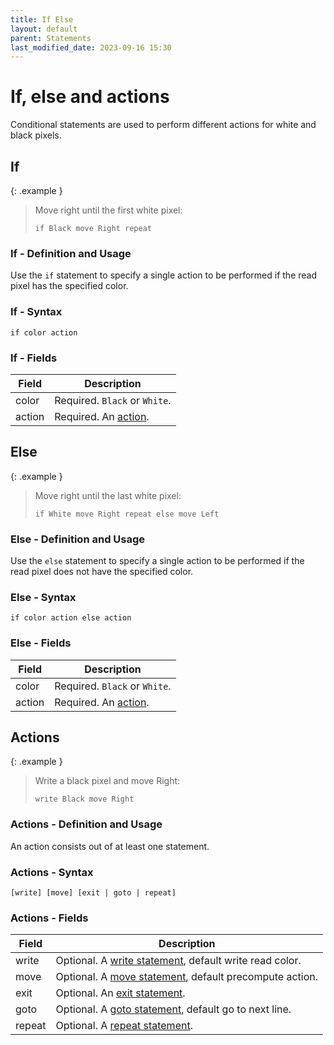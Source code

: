 ```yaml
---
title: If Else
layout: default
parent: Statements
last_modified_date: 2023-09-16 15:30
---
```


# If, else and actions

Conditional statements are used to perform different actions for white and black pixels.

## If

{: .example }
> Move right until the first white pixel:
>
> ```btml
> if Black move Right repeat
> ```

### If - Definition and Usage

Use the `if` statement to specify a single action to be performed if the read pixel has the specified color.

### If - Syntax

```ebnf
if color action
```

### If - Fields

Field | Description
-- | --
color | Required. `Black` or `White`.
action | Required. An [action](#actions).

## Else

{: .example }
> Move right until the last white pixel:
>
> ```btml
> if White move Right repeat else move Left
> ```

### Else - Definition and Usage

Use the `else` statement to specify a single action to be performed if the read pixel does not have the specified color.

### Else - Syntax

```ebnf
if color action else action
```

### Else - Fields

Field | Description
-- | --
color | Required. `Black` or `White`.
action | Required. An [action](#actions).

## Actions

{: .example }
> Write a black pixel and move Right:
>
> ```btml
> write Black move Right
> ```

### Actions - Definition and Usage

An action consists out of at least one statement.

### Actions - Syntax

```ebnf
[write] [move] [exit | goto | repeat]
```

### Actions - Fields

Field | Description
-- | --
write | Optional. A [write statement](write), default write read color.
move | Optional. A [move statement](move), default precompute action.
exit | Optional. An [exit statement](exit).
goto | Optional. A [goto statement](goto#goto), default go to next line.
repeat | Optional. A [repeat statement](goto#repeat).